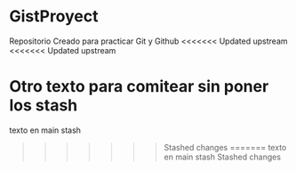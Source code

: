 # GistProyect
Repositorio Creado para practicar Git y Github
<<<<<<< Updated upstream
<<<<<<< Updated upstream



Otro texto para comitear sin poner los stash
=======
texto en main stash
>>>>>>> Stashed changes
=======
texto en main stash
>>>>>>> Stashed changes
